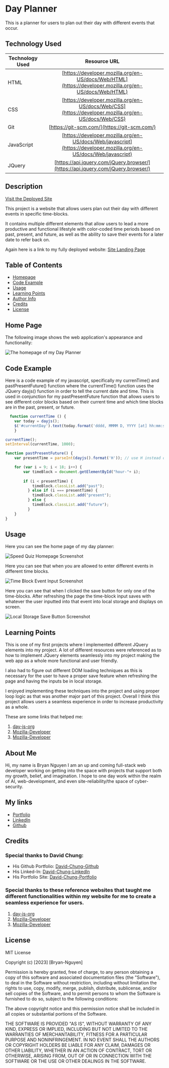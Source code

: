 # Day Planner
This is a planner for users to plan out their day with different events that occur.

## Technology Used 

| Technology Used         | Resource URL           | 
| ------------- |:-------------:| 
| HTML    | [https://developer.mozilla.org/en-US/docs/Web/HTML](https://developer.mozilla.org/en-US/docs/Web/HTML) | 
| CSS     | [https://developer.mozilla.org/en-US/docs/Web/CSS](https://developer.mozilla.org/en-US/docs/Web/CSS)      |   
| Git | [https://git-scm.com/](https://git-scm.com/)     |  
| JavaScript | [https://developer.mozilla.org/en-US/docs/Web/javascript](https://developer.mozilla.org/en-US/docs/Web/javascript) |
| JQuery | [https://api.jquery.com/jQuery.browser/](https://api.jquery.com/jQuery.browser/) |

## Description

[Visit the Deployed Site](https://bryannguyen9.github.io/day-planner/)

This project is a website that allows users plan out their day with different events in specific time-blocks.

It contains multiple different elements that allow users to lead a more productive and functional lifestyle with color-coded time periods based on past, present, and future, as well as the ability to save their events for a later date to refer back on.

Again here is a link to my fully deployed website: 
[Site Landing Page](https://bryannguyen9.github.io/day-planner/)

## Table of Contents

* [Homepage](#home-page)
* [Code Example](#code-example)
* [Usage](#usage)
* [Learning Points](#learning-points)
* [Author Info](#author-info)
* [Credits](#credits)
* [License](#license)

## Home Page

The following image shows the web application's appearance and functionality:

![The homepage of my Day Planner](homepage.png)

## Code Example

Here is a code example of my javascript, specifically my currenTime() and pastPresentFuture() function where the currentTime() function uses the JQuery dayjs() function in order to tell the current date and time. This is used in conjunction for my pastPresentFuture function that allows users to see different color blocks based on their current time and which time blocks are in the past, present, or future.

```javascript
  function currentTime () {
    var today = dayjs();
    $('#currentDay').text(today.format('dddd, MMMM D, YYYY [at] hh:mm:ss a'));
    }

currentTime();
setInterval(currentTime, 1000);

function pastPresentFuture() {
    var presentTime = parseInt(dayjs().format('H')); // use H instead of h for 24-hour format

    for (var i = 9; i < 18; i++) {
        var timeBlock = document.getElementById("hour-"+ i);
        
        if (i < presentTime) {
            timeBlock.classList.add("past");
          } else if (i === presentTime) {
            timeBlock.classList.add("present");
          } else {
            timeBlock.classList.add("future");
          }
    }
}
```

## Usage
 
Here you can see the home page of my day planner:

![Speed Quiz Homepage Screenshot](./homepage.png)

Here you can see that when you are allowed to enter different events in different time blocks.

![Time Block Event Input Screenshot](./timeblock.png)

Here you can see that when I clicked the save button for only one of the time-blocks. After refreshing the page the time-block input saves with whatever the user inputted into that event into local storage and displays on screen.

![Local Storage Save Button Screenshot](./savebutton.png)


## Learning Points 

This is one of my first projects where I implemented different JQuery elements into my project. A lot of different resources were referenced as to how to implement JQuery elements seamlessly into my project making the web app as a whole more functional and user friendly.

I also had to figure out different DOM loading techniques as this is necessary for the user to have a proper save feature when refreshing the page and having the inputs be in local storage.

I enjoyed implementing these techniques into the project and using proper loop logic as that was another major part of this project. Overall I think this project allows users a seamless experience in order to increase productivity as a whole.

These are some links that helped me:

1. [day-js-org](https://day.js.org/docs/en/query/is-a-dayjs)
2. [Mozilla-Developer](https://developer.mozilla.org/en-US/docs/Web/API/Document/DOMContentLoaded_event)
3. [Mozilla-Developer](https://developer.mozilla.org/en-US/docs/Web/API/Window/localStorage)

## About Me

Hi, my name is Bryan Nguyen I am an up and coming full-stack web developer working
on getting into the space with projects that support both my growth, belief, and imagination. I hope to one day work within the realm of AI, web-development, and even site-reliability/the space of cyber-security.

## My links

* [Portfolio](https://bryannguyen9.github.io/Bryan-Nguyen-Portfolio/)
* [LinkedIn](https://linkedin.com/in/bryannguyen9)
* [Github](https://github.com/bryannguyen9)


## Credits

### Special thanks to David Chung: 
 
 * His Github Portfolio: [David-Chung-Github](https://github.com/dchung13/)
 * His Linked-In: [David-Chung-LinkedIn](https://www.linkedin.com/in/david-chung-77141526b/)
 * His Portfolio Site: [David-Chung-Portfolio](https://dchung13.github.io/David-Chung-Portfolio/) 

### Special thanks to these reference websites that taught me different functionalities within my website for me to create a seamless experience for users.

1. [day-js-org](https://day.js.org/docs/en/query/is-a-dayjs)
2. [Mozilla-Developer](https://developer.mozilla.org/en-US/docs/Web/API/Document/DOMContentLoaded_event)
3. [Mozilla-Developer](https://developer.mozilla.org/en-US/docs/Web/API/Window/localStorage)


## License

MIT License

Copyright (c) [2023] [Bryan-Nguyen]

Permission is hereby granted, free of charge, to any person obtaining a copy
of this software and associated documentation files (the "Software"), to deal
in the Software without restriction, including without limitation the rights
to use, copy, modify, merge, publish, distribute, sublicense, and/or sell
copies of the Software, and to permit persons to whom the Software is
furnished to do so, subject to the following conditions:

The above copyright notice and this permission notice shall be included in all
copies or substantial portions of the Software.

THE SOFTWARE IS PROVIDED "AS IS", WITHOUT WARRANTY OF ANY KIND, EXPRESS OR
IMPLIED, INCLUDING BUT NOT LIMITED TO THE WARRANTIES OF MERCHANTABILITY,
FITNESS FOR A PARTICULAR PURPOSE AND NONINFRINGEMENT. IN NO EVENT SHALL THE
AUTHORS OR COPYRIGHT HOLDERS BE LIABLE FOR ANY CLAIM, DAMAGES OR OTHER
LIABILITY, WHETHER IN AN ACTION OF CONTRACT, TORT OR OTHERWISE, ARISING FROM,
OUT OF OR IN CONNECTION WITH THE SOFTWARE OR THE USE OR OTHER DEALINGS IN THE
SOFTWARE.
